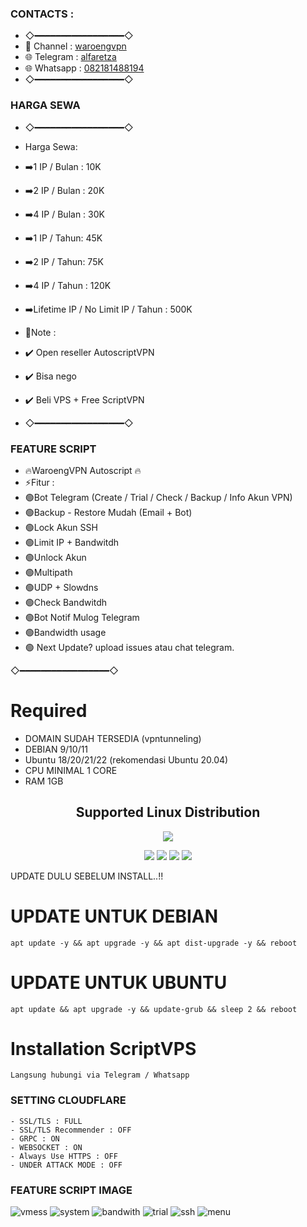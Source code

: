 ### CONTACTS : 
- ◇━━━━━━━━━━━━━━━━━◇
- 🔵 Channel  : [waroengvpn](https://t.me/waroengvpn)
- 🌐 Telegram : [alfaretza](https://t.me/alfaretza)
- 🌐 Whatsapp : [082181488194](https://wa.me/+6282181488194)
- ◇━━━━━━━━━━━━━━━━━◇

### HARGA SEWA
- ◇━━━━━━━━━━━━━━━━━◇
- Harga Sewa:
- ➡️1 IP / Bulan : 10K
- ➡️2 IP / Bulan : 20K
- ➡️4 IP / Bulan : 30K

- ➡️1 IP / Tahun: 45K
- ➡️2 IP / Tahun: 75K
- ➡️4 IP / Tahun : 120K
- ➡️Lifetime IP / No Limit IP / Tahun : 500K

- 📌Note : 
- ✔️ Open reseller AutoscriptVPN
- ✔️ Bisa nego
- ✔️ Beli VPS + Free ScriptVPN
- ◇━━━━━━━━━━━━━━━━━◇

### FEATURE SCRIPT

- 🔥WaroengVPN Autoscript 🔥
- ⚡️Fitur :
- 🟢Bot Telegram (Create / Trial / Check / Backup / Info Akun VPN)
- 🟢Backup - Restore Mudah (Email + Bot)
- 🟢Lock Akun SSH
- 🟢Limit IP + Bandwitdh
- 🟢Unlock Akun
- 🟢Multipath
- 🟢UDP + Slowdns
- 🟢Check Bandwitdh
- 🟢Bot Notif Mulog Telegram
- 🟢Bandwidth usage
- 🟢 Next Update? upload issues atau chat telegram.

◇━━━━━━━━━━━━━━━━━◇


# Required
- DOMAIN SUDAH TERSEDIA (vpntunneling)
- DEBIAN 9/10/11
- Ubuntu 18/20/21/22 (rekomendasi Ubuntu 20.04) 
- CPU MINIMAL 1 CORE
- RAM 1GB

</p> 
<h2 align="center"> Supported Linux Distribution</h2>
<p align="center"><img src="https://d33wubrfki0l68.cloudfront.net/5911c43be3b1da526ed609e9c55783d9d0f6b066/9858b/assets/img/debian-ubuntu-hover.png"></p> 
<p align="center"><img src="https://img.shields.io/static/v1?style=for-the-badge&logo=debian&label=Debian%209&message=Stretch&color=purple"> <img src="https://img.shields.io/static/v1?style=for-the-badge&logo=debian&label=Debian%2010&message=Buster&color=purple">  <img src="https://img.shields.io/static/v1?style=for-the-badge&logo=ubuntu&label=Ubuntu%2018&message=Lts&color=red"> <img src="https://img.shields.io/static/v1?style=for-the-badge&logo=ubuntu&label=Ubuntu%2020&message=Lts&color=red">
</p>
</div>
UPDATE DULU SEBELUM INSTALL..!! 

# UPDATE UNTUK DEBIAN
```
apt update -y && apt upgrade -y && apt dist-upgrade -y && reboot
```
# UPDATE UNTUK UBUNTU
```
apt update && apt upgrade -y && update-grub && sleep 2 && reboot
```

# Installation ScriptVPS
```
Langsung hubungi via Telegram / Whatsapp
```

### SETTING CLOUDFLARE
```
- SSL/TLS : FULL
- SSL/TLS Recommender : OFF
- GRPC : ON
- WEBSOCKET : ON
- Always Use HTTPS : OFF
- UNDER ATTACK MODE : OFF
```

### FEATURE SCRIPT IMAGE
![vmess](https://github.com/waroengvpn/scriptvp/blob/172b02eecc81bdf7c8adc4b3e23059c69b859f1b/photo_2023-11-07_20-26-01.jpg?raw=true)
![system](https://raw.githubusercontent.com/waroengvpn/scriptvps/main/photo_2023-11-25_13-05-48.jpg)
![bandwith](https://raw.githubusercontent.com/waroengvpn/scriptvps/main/photo_2023-11-25_13-06-08.jpg)
![trial](https://raw.githubusercontent.com/waroengvpn/scriptvps/main/photo_2023-11-25_13-06-08.jpg)
![ssh](https://raw.githubusercontent.com/waroengvpn/scriptvps/main/photo_2023-11-25_13-06-28.jpg)
![menu](https://raw.githubusercontent.com/waroengvpn/scriptvps/main/photo_2023-11-26_23-30-05.jpg)
